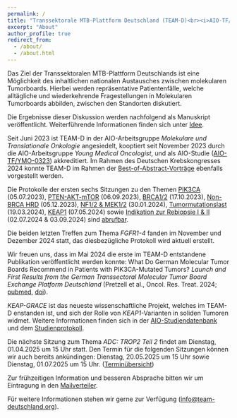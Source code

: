 ```yaml
---
permalink: /
title: "Transsektorale MTB-Plattform Deutschland (TEAM-D)<br><i>AIO-TF/YMO-0323</i>"
excerpt: "About"
author_profile: true
redirect_from: 
  - /about/
  - /about.html
---
```


Das Ziel der Transsektoralen MTB-Plattform Deutschlands ist eine Möglichkeit des inhaltlichen nationalen Austausches zwischen molekularen Tumorboards. Hierbei werden repräsentative Patientenfälle, welche alltägliche und wiederkehrende Fragestellungen in Molekularen Tumorboards abbilden, zwischen den Standorten diskutiert. 

Die Ergebnisse dieser Diskussion werden nachfolgend als Manuskript veröffentlicht. Weiterführende Informationen finden sich unter [Idee](https://team-deutschland.org/idee/).

Seit Juni 2023 ist TEAM-D in der AIO-Arbeitsgruppe *Molekulare und Translationale Onkologie* angesiedelt, kooptiert seit November 2023 durch die AIO-Arbeitsgruppe *Young Medical Oncologist*, und als AIO-Studie ([AIO-TF/YMO-0323](https://www.aio-portal.de/studie/199--team-d.html)) akkreditiert. Im Rahmen des Deutschen Krebskongresses 2024 konnte TEAM-D im Rahmen der [Best-of-Abstract-Vorträge](https://karger.com/ort/article-pdf/47/Suppl.%201/7/4169504/000535363.pdf) ebenfalls vorgestellt werden. 

Die Protokolle der ersten sechs Sitzungen zu den Themen [PIK3CA](https://team-deutschland.org/files/1-Protokoll-PIK3CA.pdf) (05.07.2023), [PTEN-AKT-mTOR](https://team-deutschland.org/files/2-Protokoll-PTEN-AKT-mTOR.pdf) (06.09.2023), [BRCA1/2](https://team-deutschland.org/files/3-Protokoll-BRCA1-2.pdf) (17.10.2023), [Non-BRCA HRD](https://team-deutschland.org/files/4-Protokoll-Non-BRCA-HRD.pdf) (05.12.2023), [NF1/2 & MEK1/2](https://team-deutschland.org/files/5-Protokoll-NF-MEK.pdf) (30.01.2024), [Tumormutationslast](https://team-deutschland.org/files/6-Protokoll-Tumormutationslast.pdf) (19.03.2024), [KEAP1](https://team-deutschland.org/files/7-Protokoll-KEAP1.pdf) (07.05.2024) sowie [Indikation zur Rebiopsie I & II](https://team-deutschland.org/files/8-9-Protokoll-Rebiopsie.pdf) (02.07.2024 & 03.09.2024) sind [abrufbar](https://team-deutschland.org/protokolle/). 

Die beiden letzten Treffen zum Thema *FGFR1-4* fanden im November und Dezember 2024 statt, das diesbezügliche Protokoll wird aktuell erstellt.

Wir freuen uns, dass im Mai 2024 die erste im TEAM-D entstandene Publikation veröffentlicht werden konnte: What Do German Molecular Tumor Boards Recommend in Patients with PIK3CA-Mutated Tumors? *Launch and First Results from the German Transsectoral Molecular Tumor Board Exchange Platform Deutschland* (Pretzell et al., Oncol. Res. Treat. 2024; [pubmed](https://pubmed.ncbi.nlm.nih.gov/38714183/), [doi](https://doi.org/10.1159/000539217)).

*KEAP-GRACE* ist das neueste wissenschaftliche Projekt, welches im TEAM-D enstanden ist, und sich der Rolle von *KEAP1*-Varianten in soliden Tumoren widmet. Weitere Informationen finden sich in der [AIO-Studiendatenbank](https://www.aio-portal.de/studie/222--keap-grace.html) und dem [Studienprotokoll](https://www.aio-portal.de/files/content/studien/studiendatenbank/AIO-TF-0224_s.pdf). 

Die nächste Sitzung zum Thema *ADC: TROP2 Teil 2* findet am Dienstag, 01.04.2025 um 15 Uhr statt. Den Termin für die folgenden Sitzungen können wir auch bereits ankündingen: Dienstag, 20.05.2025 um 15 Uhr sowie Dienstag, 01.07.2025 um 15 Uhr. ([Terminübersicht](https://team-deutschland.org/termine/))

Zur frühzeitigen Information und besseren Absprache bitten wir um Eintragung in den [Mailverteiler](https://forms.gle/TMvsKzPpRwC4bhME6).

Für weitere Informationen stehen wir gerne zur Verfügung ([info@team-deutschland.org](mailto:info@team-deutschland.org)).